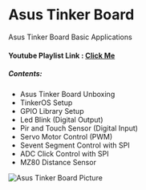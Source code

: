 # Asus Tinker Board

Asus Tinker Board Basic Applications

#### Youtube Playlist Link : [Click Me](https://www.youtube.com/watch?v=DazT6jO-wyI&list=PLdjdxcJDo3ioWpOb3BpYI31E47sQGNfuK)

##### Contents:
<ul>
<li>Asus Tinker Board Unboxing</li>
<li>TinkerOS Setup</li>
<li>GPIO Library Setup</li>
<li>Led Blink (Digital Output)</li>
<li>Pir and Touch Sensor (Digital Input)</li>
<li>Servo Motor Control (PWM)</li>
<li>Sevent Segment Control with SPI</li>
<li>ADC Click Control with SPI</li>
<li>MZ80 Distance Sensor</li>
</ul>

![Asus Tinker Board Picture](https://github.com/sabrigultekin/Asus-Tinker-Board/blob/master/asustinker1.jpg)
